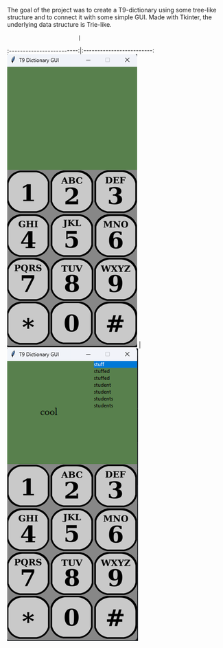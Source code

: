 The goal of the project was to create a T9-dictionary using some tree-like structure and to connect it with some simple GUI. 
Made with Tkinter, the underlying data structure is Trie-like.

                           |  
:-------------------------:|:-------------------------:
![ups:](graphics/phone.png?raw=true)  |  ![ups:](graphics/working_phone.png?raw=true)

